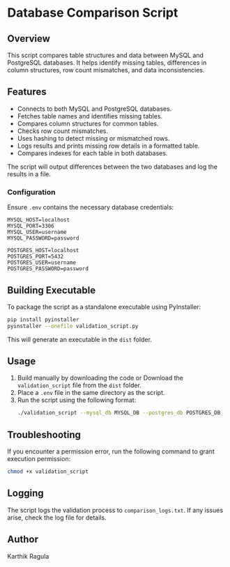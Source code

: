 # Database Comparison Script

## Overview
This script compares table structures and data between MySQL and PostgreSQL databases. It helps identify missing tables, differences in column structures, row count mismatches, and data inconsistencies.

## Features
- Connects to both MySQL and PostgreSQL databases.
- Fetches table names and identifies missing tables.
- Compares column structures for common tables.
- Checks row count mismatches.
- Uses hashing to detect missing or mismatched rows.
- Logs results and prints missing row details in a formatted table.
- Compares indexes for each table in both databases.

The script will output differences between the two databases and log the results in a file.


### Configuration
Ensure `.env` contains the necessary database credentials:

```
MYSQL_HOST=localhost
MYSQL_PORT=3306
MYSQL_USER=username
MYSQL_PASSWORD=password

POSTGRES_HOST=localhost
POSTGRES_PORT=5432
POSTGRES_USER=username
POSTGRES_PASSWORD=password
```

## Building Executable
To package the script as a standalone executable using PyInstaller:
```sh
pip install pyinstaller
pyinstaller --onefile validation_script.py
```

This will generate an executable in the `dist` folder.

## Usage
1. Build manually by downloading the code or Download the `validation_script` file from the `dist` folder.
2. Place a `.env` file in the same directory as the script.
3. Run the script using the following format:
   ```sh
   ./validation_script --mysql_db MYSQL_DB --postgres_db POSTGRES_DB
   ```

## Troubleshooting
If you encounter a permission error, run the following command to grant execution permission:
   ```sh
   chmod +x validation_script
   ```

## Logging
The script logs the validation process to `comparison_logs.txt`. If any issues arise, check the log file for details.

## Author
Karthik Ragula
